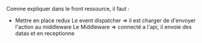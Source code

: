 Comme expliquer dans le front ressource, il faut : 
- Mettre en place redux 
Le event dispatcher => il est charger de d'envoyer l'action au middleware
Le Middleware => connecté a l'api, il envoie des datas et en receptionne 
